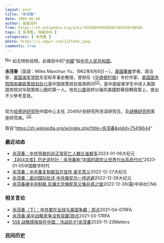 ```yaml
---
layout: post
title: "余茂春"
date: 1989-06-04
author: 维基百科
from: https://zh.wikipedia.org/wiki/%E4%BD%99%E8%8C%82%E6%98%A5
tags: [ 余茂春, 维基百科 ]
categories: [ 余茂春 ]
photo: https://i.imgur.com/1uITwhm.jpeg
comments: true
---
```

<div class="mw-parser-output"><div role="note" class="hatnote navigation-not-searchable"><a href="/wiki/File:Nuvola_apps_important_yellow.svg" class="image"><img alt="Nuvola apps important yellow.svg" src="//upload.wikimedia.org/wikipedia/commons/thumb/d/dc/Nuvola_apps_important_yellow.svg/20px-Nuvola_apps_important_yellow.svg.png" decoding="async" width="20" height="17" srcset="//upload.wikimedia.org/wikipedia/commons/thumb/d/dc/Nuvola_apps_important_yellow.svg/30px-Nuvola_apps_important_yellow.svg.png 1.5x, //upload.wikimedia.org/wikipedia/commons/thumb/d/dc/Nuvola_apps_important_yellow.svg/40px-Nuvola_apps_important_yellow.svg.png 2x" data-file-width="600" data-file-height="500"></a> 如无特别说明，此條目中的“<a href="/wiki/%E4%B8%AD%E5%9C%8B" title="中國">中國</a>”指<a href="/wiki/%E4%B8%AD%E5%8D%8E%E4%BA%BA%E6%B0%91%E5%85%B1%E5%92%8C%E5%9B%BD" title="中华人民共和国">中华人民共和国</a>。</div>
<div id="noteTA-26f66ddf" class="noteTA"><div class="noteTA-group"><div data-noteta-group-source="module" data-noteta-group="PresidentsUS"></div><div data-noteta-group-source="module" data-noteta-group="USState"></div></div></div>

<p><b>余茂春</b>（英語：<span lang="en">Miles Maochun Yu</span>，1962年8月8日<span class="useeditintro" title="Template:BLP editintro">－</span>），<a href="/wiki/%E5%8D%8E%E8%A3%94%E7%BE%8E%E5%9B%BD%E4%BA%BA" title="华裔美国人">美國華裔</a>学者、政治家、<a href="/wiki/%E7%BE%8E%E5%9B%BD%E6%B5%B7%E5%86%9B%E5%AD%A6%E9%99%A2" title="美国海军学院">美国海军学院</a>东亚和军事史教授，曾担任《<a href="/wiki/%E5%8D%8E%E7%9B%9B%E9%A1%BF%E6%97%B6%E6%8A%A5" title="华盛顿时报">华盛顿时报</a>》专栏作家、<a href="/wiki/%E7%BE%8E%E5%9B%BD%E5%9B%BD%E5%8A%A1%E9%99%A2" title="美国国务院">美国国务院</a><a href="/wiki/%E7%BE%8E%E5%9B%BD%E5%9B%BD%E5%8A%A1%E5%8D%BF" title="美国国务卿">国务卿</a><a href="/wiki/%E6%94%BF%E7%AD%96%E8%A7%84%E5%88%92%E5%8A%9E%E5%85%AC%E5%AE%A4" title="政策规划办公室">政策规划办公室</a>中国政策规划首席顾问<sup id="cite_ref-BGWT_2-0" class="reference"><a href="#cite_note-BGWT-2">[2]</a></sup>，是中国留美学生中进入美国国务院对华政策核心圈的第一人。他在<a href="/wiki/%E5%B7%9D%E6%99%AE" class="mw-redirect" title="川普">川普</a>政府以後的美國對華扭轉政策上，提出不少參考意見。
</p><p><br>
现为<a href="/wiki/%E5%93%88%E5%BE%B7%E9%81%9C%E7%A0%94%E7%A9%B6%E6%89%80" title="哈德遜研究所">哈德逊研究所</a>中国中心主任, 2049计划研究所资深研究员，及<a href="/wiki/%E8%83%A1%E4%BD%9B%E7%A0%94%E7%A9%B6%E6%89%80" title="胡佛研究所">胡佛研究所</a>客座研究員。<sup id="cite_ref-voa1117_3-0" class="reference"><a href="#cite_note-voa1117-3">[3]</a></sup>
</p>
</div><noscript><img src="//zh.wikipedia.org/wiki/Special:CentralAutoLogin/start?type=1x1" alt="" title="" width="1" height="1" style="border: none; position: absolute;"></noscript>
<div class="printfooter" data-nosnippet="">取自“<a dir="ltr" href="https://zh.wikipedia.org/w/index.php?title=余茂春&amp;oldid=75418644">https://zh.wikipedia.org/w/index.php?title=余茂春&amp;oldid=75418644</a>”</div><div id="recent-news"><h3>最近动态</h3><ul><li><a href="https://nodebe4.github.io/waimei/2023-01-06/%E4%BD%99%E8%8C%82%E6%98%A5-%E4%B8%AD%E5%85%B1%E5%AF%BC%E8%87%B4%E7%9A%84%E9%9D%9E%E6%AD%A3%E5%B8%B8%E6%AD%BB%E4%BA%A1%E4%BA%BA%E6%95%B0%E6%AF%94%E8%B0%81%E9%83%BD%E5%A4%9A" title="余茂春：中共导致的非正常死亡人数比谁都多—— 【大纪元2023年01月07日讯】（大纪元记者林燕编译报导）前美国国务院办中国政策首席顾问余茂春近日撰文说，在现代历史上，没有哪个国家比共产党治下的...">余茂春：中共导致的非正常死亡人数比谁都多</a><time>2023-01-06</time><a class="tag">大纪元</a></li>
<li><a href="https://nodebe4.github.io/waimei/2023-01-05/404%E6%96%87%E5%BA%93-%E5%8E%86%E5%8F%B2%E9%80%86%E6%97%B6%E9%92%88-%E4%BD%99%E8%8C%82%E6%98%A5%E7%A7%B0-%E4%B8%AD%E5%9B%BD%E7%9A%84%E7%96%8F%E5%BF%BD%E8%AE%A9%E4%B8%96%E7%95%8C%E4%BB%98%E5%87%BA%E9%AB%98%E6%98%82%E4%BB%A3%E4%BB%B7" title="【404文库】历史逆时针｜余茂春称“中国的疏忽让世界付出高昂代价”—— CDT 档案卡 标题：原标题：被称为“当今汉奸第一人”的余茂春，又出来坐实自己的这个“名号”了作者：历史逆时针来源：今日头...">【404文库】历史逆时针｜余茂春称“中国的疏忽让世界付出高昂代价”</a><time>2023-01-05</time><a class="tag">中国数字时代</a></li>
<li><a href="https://nodebe4.github.io/waimei/2022-12-27/%E4%BD%99%E8%8C%82%E6%98%A5-%E4%B8%AD%E5%85%B1%E9%87%8D%E5%A4%8D%E5%88%B6%E8%A3%81%E6%97%A8%E5%9C%A8%E5%AE%A3%E4%BC%A0-%E6%AF%AB%E6%97%A0%E6%84%8F%E4%B9%89" title="余茂春：中共重复制裁旨在宣传 毫无意义—— 【大纪元2022年12月28日讯】（大纪元记者王祥编译报导）前美国国务院办中国政策首席顾问余茂春周二（12月27日）在《华尔街日报》投书说，中国共产党...">余茂春：中共重复制裁旨在宣传 毫无意义</a><time>2022-12-27</time><a class="tag">大纪元</a></li>
<li><a href="https://nodebe4.github.io/waimei/2022-12-26/%E4%BD%99%E8%8C%82%E6%98%A5-%E9%9D%A2%E5%AF%B9%E5%9B%BD%E9%99%85%E6%89%B9%E8%AF%84-%E4%B8%AD%E5%85%B1%E5%83%8F%E9%B8%B5%E9%B8%9F%E4%B8%80%E6%A0%B7%E9%80%83%E9%81%BF" title="余茂春：面对国际批评 中共像鸵鸟一样逃避—— 【大纪元2022年12月27日讯】中共上周制裁美籍学者余茂春和托德‧斯坦恩（Todd Stein），冻结其中国境内的资产。对此，余茂春告诉美国之音，...">余茂春：面对国际批评 中共像鸵鸟一样逃避</a><time>2022-12-26</time><a class="tag">大纪元</a></li>
<li><a href="https://nodebe4.github.io/waimei/2022-12-26/%E4%BD%99%E8%8C%82%E6%98%A5%E8%A2%AB%E4%B8%AD%E5%85%B1%E5%88%B6%E8%A3%81-%E5%8F%8D%E8%AD%8F%E5%8C%97%E4%BA%AC%E5%83%8F%E9%B4%95%E9%B3%A5%E5%8F%88%E5%83%8F%E4%BA%95%E5%BA%95%E4%B9%8B%E8%9B%99" title="余茂春被中共制裁 反譏北京像鴕鳥又像井底之蛙—— 中國外交部近日藉口「長期在涉華和涉藏問題上表現惡劣」，制裁美籍學者余茂春（圖）和史坦，兩人皆說不在意被制裁。（中央社檔案照片） （中央社台北26...">余茂春被中共制裁 反譏北京像鴕鳥又像井底之蛙</a><time>2022-12-26</time><a class="tag">(臺)中央社CNA</a></li>
</ul></div><div id="open-opinion"><h3>相关言论</h3><ul><li><a href="https://nodebe4.github.io/opinion/2021-04-07/%E4%BD%99%E8%8C%82%E6%98%A5-%E4%B8%8B-%E4%B8%AD%E5%85%B1%E8%A6%81%E5%9C%A8%E5%85%A8%E7%90%83%E4%B8%8E%E7%BE%8E%E5%9B%BD%E4%BA%89%E9%9C%B8-%E8%A7%82%E7%82%B9/" title="自由亚洲电台">余茂春（下）：中共要在全球与美国争霸｜观点</a><time>2021-04-07</time><a class="tag">RFA</a></li>
<li><a href="https://nodebe4.github.io/opinion/2021-03-17/%E4%BD%99%E8%8C%82%E6%98%A5-%E7%BE%8E%E4%B8%AD%E6%88%98%E7%95%A5%E7%AB%9E%E4%BA%89%E6%B2%A1%E6%9C%89%E5%8F%8C%E8%B5%A2-%E8%A7%82%E7%82%B9/" title="自由亚洲电台">余茂春:美中战略竞争没有双赢|观点</a><time>2021-03-17</time><a class="tag">RFA</a></li>
<li><a href="https://nodebe4.github.io/opinion/2020-11-23/558-%E6%88%98%E7%95%A5%E6%83%85%E6%8A%A5%E5%B1%80%E5%9C%A8%E4%B8%AD%E5%9B%BD-%E5%86%B7%E6%88%98%E5%89%8D%E5%A4%95-%E4%BD%99%E8%8C%82%E6%98%A5/" title="野兽爱智慧">558 战略情报局在中国：冷战前夕|余茂春</a><time>2020-11-23</time><a class="tag">Matters</a></li>
</ul></div><div id="mjls-record"><h3>民间历史</h3><ul></ul></div>